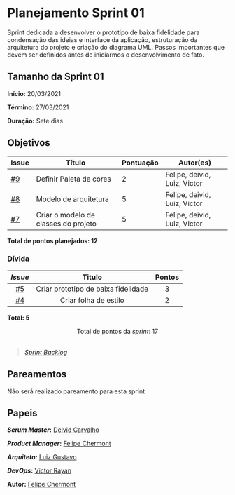 # Planejamento Sprint 01

Sprint dedicada a desenvolver o prototipo de baixa fidelidade para condensação das ideias e interface da aplicação, estruturação da arquitetura do projeto e criação do diagrama UML. Passos importantes que devem ser definidos antes de iniciarmos o desenvolvimento de fato.

## Tamanho da Sprint 01

**Início:** 20/03/2021

**Término:** 27/03/2021

**Duração:** Sete dias

## Objetivos

| Issue | Título | Pontuação | Autor(es) |
|---|---|---|---|
|[#9](https://github.com/AvaInsta/docs/issues/9)| Definir Paleta de cores | 2 | Felipe, deivid, Luiz, Victor |
|[#8](https://github.com/AvaInsta/docs/issues/8)| Modelo de arquitetura | 5 | Felipe, deivid, Luiz, Victor |
|[#7](https://github.com/AvaInsta/docs/issues/7)| Criar o modelo de classes do projeto | 5 | Felipe, deivid, Luiz, Victor |


<b>Total de pontos planejados: 12 </b>  

### Dívida

|     *Issue*      | Titulo |    Pontos   |
|:----------------:|:------:|:-----------:|
| [#5](https://github.com/AvaInsta/docs/issues/5) | Criar prototipo de baixa fidelidade | 3 |
| [#4](https://github.com/AvaInsta/docs/issues/4) | Criar folha de estilo | 2 |  Felipe, deivid, Luiz, Victor|

<b>Total: 5</b> 


<div style="text-align: center"> Total de pontos da <i>sprint</i>: 17 </div> <br>

<!---Colocar no link abaixo as issues alocadas no milestone da Sprint--->
> [_Sprint_ _Backlog_](https://github.com/AvaInsta/docs/milestone/3)  

## Pareamentos

Não será realizado pareamento para esta sprint

## Papeis

***Scrum Master*:** [Deivid Carvalho](https://github.com/kabalzin)

***Product Manager*:** [Felipe Chermont](https://github.com/chermont04)

***Arquiteto:*** [Luiz Gustavo](https://github.com/LuizGustavoFR)

***DevOps*:** [Victor Rayan](https://github.com/victor-rayan)


**Autor:** [Felipe Chermont](https://github.com/chermont04)

